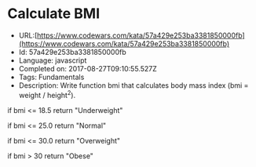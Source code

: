 # Calculate BMI

 - URL:[https://www.codewars.com/kata/57a429e253ba3381850000fb](https://www.codewars.com/kata/57a429e253ba3381850000fb)
 - Id: 57a429e253ba3381850000fb
 - Language: javascript
 - Completed on: 2017-08-27T09:10:55.527Z
 - Tags: Fundamentals
 - Description:
Write function bmi that calculates body mass index (bmi = weight / height<sup>2</sup>).


if bmi <= 18.5 return "Underweight"

if bmi <= 25.0 return "Normal"

if bmi <= 30.0 return "Overweight"

if bmi > 30 return "Obese"
